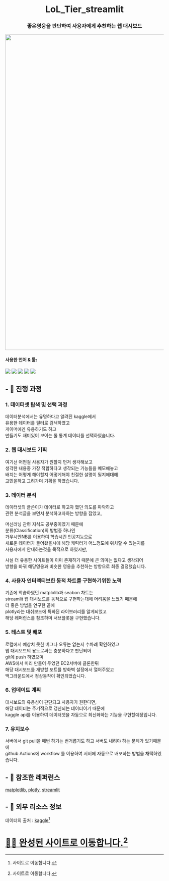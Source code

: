 <h1 align="center">LoL_Tier_streamlit </h1>
<h3 align="center">좋은영웅을 판단하여 사용자에게 추천하는 웹 대시보드</h3>
<img src= "https://user-images.githubusercontent.com/95200973/209294754-6157fe5b-1a8e-4898-9db9-4bf5ab5d0148.png" width="1000">  


<h4 align="left">사용한 언어 & 툴:</h4>
<p align="left">  
<img src="https://img.shields.io/badge/Python-3776AB?style=flat-square&logo=Python&logoColor=white"/>
<img src="https://img.shields.io/badge/pandas-150458?style=flat-square&logo=pandas&logoColor=white"/>
<img src="https://img.shields.io/badge/Streamlit-FF4B4B?style=flat-square&logo=Streamlit&logoColor=white"/>
<img src="https://img.shields.io/badge/Jupyter-F37626?style=flat-square&logo=Jupyter&logoColor=white"/>
<img src="https://img.shields.io/badge/Plotly-3F4F75?style=flat-square&logo=Plotly&logoColor=white"/>

</p>

## - :closed_book: 진행 과정

### 1. 데이터셋 탐색 및 선택 과정    
데이터분석에서는 유명하다고 알려진 kaggle에서  
유용한 데이터를 필터로 검색하였고  
게이머에겐 유용하기도 하고   
만들기도 재미있어 보이는 롤 통계 데이터를 선택하였습니다.  

### 2. 웹 대시보드 기획  
여기선 어떤걸 사용자가 원할지 먼저 생각해보고   
생각한 내용중 가장 적합하다고 생각되는 기능들을 메모해놓고   
배치는 어떻게 해야할지 어떻게해야 친절한 설명이 될지에대해   
고민을하고 그려가며 기획을 하였습니다.   

### 3. 데이터 분석  
데이터셋의 글쓴이가 데이터로 하고자 했던 의도를 파악하고  
관련 분석글을 보면서 분석하고자하는 방향을 잡았고,  

머신러닝 관련 지식도 공부중이였기 때문에   
분류(Classification)의 방법중 하나인   
가우시안NB를 이용하여 학습시킨 인공지능으로   
새로운 데이터가 들어왔을시에 해당 캐릭터가 어느정도에 위치할 수 있는지를  
사용자에게 안내하는것을 목적으로 하였지만,  

사실 더 유용한 사이트들이 이미 존재하기 때문에 큰 의미는 없다고 생각되어  
방향을 바꿔 해당영웅과 비슷한 영웅을 추천하는 방향으로 최종 결정했습니다.  

### 4. 사용자 인터랙티브한 동적 차트를 구현하기위한 노력  
기존에 학습하였던 matplolib과 seabon 차트는   
streamlit 웹 대시보드를 동적으로 구현하는대에 어려움을 느꼈기 때문에   
더 좋은 방법을 연구한 끝에   
plotly라는 대쉬보드에 특화된 라이브러리를 알게되었고    
해당 레퍼런스를 참조하며 서브플롯을 구현했습니다.     

### 5. 테스트 및 배포   
로컬에서 예상치 못한 버그나 오류는 없는지 수차례 확인하였고   
웹 대시보드의 용도로써는 충분하다고 판단되어  
git에 push 하였으며  
AWS에서 미리 만들어 두었던 EC2서버에 클론한뒤   
해당 대시보드를 개방할 포트를 방화벽 설정에서 열어주었고   
백그라운드에서 정상동작이 확인되었습니다.  

### 6. 업데이트 계획   
대시보드의 유용성이 판단되고 사용자가 원한다면,  
해당 데이터는 주기적으로 갱신되는 데이터이기 때문에  
kaggle api를 이용하여 데이터셋을 자동으로 최신화하는 기능을 구현할예정입니다.   

### 7. 유지보수  
서버에서 git pull을 매번 하기는 번거롭기도 하고 서버도 내려야 하는 문제가 있기때문에   
github Actions에 workflow 를 이용하여 서버에 자동으로 배포하는 방법을 채택하였습니다.   


## - :closed_book: 참조한 레퍼런스
[matplotlib](https://matplotlib.org/stable/gallery/units/bar_unit_demo.html#sphx-glr-gallery-units-bar-unit-demo-py),
[plotly](https://plotly.com/python/),
[streamlit](https://docs.streamlit.io/)

## - :closed_book: 외부 리소스 정보
데이터의 출처 : [kaggle](https://www.kaggle.com/datasets/vivovinco/league-of-legends-champion-stats)[^1]

# [👨‍💻 완성된 사이트로 이동합니다.](http://3.38.165.131:8505/)[^1]

[^1]: 사이트로 이동합니다.

<!-- 이부분은 주석이라 표시되지 않습니다. -->


